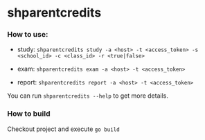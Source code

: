 # shparentcredits

### How to use:

* study:
  ``shparentcredits study -a <host> -t <access_token> -s <school_id> -c <class_id> -r <true|false>``


* exam:
  ``shparentcredits exam -a <host> -t <access_token>``


* report:
  ``shparentcredits report -a <host> -t <access_token>``

You can run ``shparentcredits --help`` to get more details.

### How to build
Checkout project and execute ``go build``
